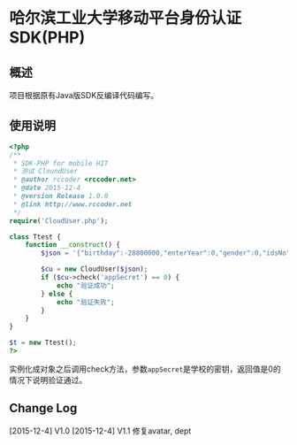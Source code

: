 哈尔滨工业大学移动平台身份认证SDK(PHP)
===
## 概述
项目根据原有Java版SDK反编译代码编写。

## 使用说明
```php
<?php
/**
 * SDK-PHP for mobile HIT
 * 测试 CloundUser
 * @author rccoder <rccoder.net>
 * @date 2015-12-4
 * @version Release 1.0.0
 * @link http://www.rccoder.net
 */
require('CloudUser.php');

class Ttest {
    function __construct() {
        $json = '{"birthday":-28800000,"enterYear":0,"gender":0,"idsNo":"1130310226","nickName":"段艺","realName":"段艺","sign":{"appKey":"snc-hit","check":"8697f78d6133c57acc4098c1bbc19367da6e6007","nonce":"UofXk1OY","timestamp":1447549447101,"token":"b0ef5091a4eeb41445dba9665cbbd5acf3f7571c"}}';

        $cu = new CloudUser($json);
        if ($cu->check('appSecret') == 0) {
            echo "验证成功";
        } else {
            echo "验证失败";
        }
    }    
} 

$t = new Ttest();
?>
```

实例化成对象之后调用check方法，参数`appSecret`是学校的密钥，返回值是0的情况下说明验证通过。

## Change Log
[2015-12-4] V1.0
[2015-12-4] V1.1 修复avatar, dept